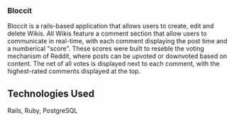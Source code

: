  ### Bloccit
 
 Bloccit is a rails-based application that allows users to create, edit and delete Wikis. All Wikis feature a comment section that allow users to communicate in real-time, with each comment displaying the post time and a numberical "score". These scores were built to reseble the voting mechanism of Reddit, where posts can be upvoted or downvoted based on content. The net of all votes is displayed next to each comment, with the highest-rated comments displayed at the top.
 
## Technologies Used

Rails, Ruby, PostgreSQL
